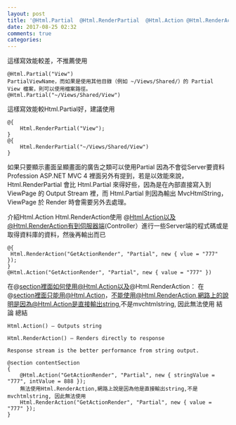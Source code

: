 ```yaml
---
layout: post
title: '@Html.Partial  @Html.RenderPartial  @Html.Action @Html.RenderAction使用'
date: 2017-08-25 02:32
comments: true
categories: 
---
```

這樣寫效能較差，不推薦使用

	@Html.Partial("View")
	PartialViewName，而如果是使用其他目錄（例如 ~/Views/Shared/）的 Partial View 檔案，則可以使用檔案路徑。
	@Html.Partial("~/Views/Shared/View")

這樣寫效能較Html.Partial好，建議使用

	@{
		Html.RenderPartial("View");
	}
	@{
		Html.RenderPartial("~/Views/Shared/View")
	}
  
如果只要顯示畫面呈顯畫面的廣告之類可以使用Partial 因為不會從Server要資料
Profession ASP.NET MVC 4 裡面另外有提到，若是以效能來說， Html.RenderPartial 會比 Html.Partial 來得好些，因為是在內部直接寫入到 ViewPage 的 Output Stream 裡，而 Html.Partial  則因為輸出 MvcHtmlString， ViewPage 於 Render 時會需要另外去處理。

介紹Html.Action  Html.RenderAction使用
@Html.Action以及@Html.RenderAction有到伺服器端(Controller）進行一些Server端的程式碼或是取得資料庫的資料，然後再輸出而已

	@{
	 Html.RenderAction("GetActionRender", "Partial", new { vlue = "777"  });
	}
	@Html.Action("GetActionRender", "Partial", new { value = "777" })

在@section裡面如何使用@Html.Action以及@Html.RenderAction：
在@section裡面只能用@Html.Action，不能使用@Html.RenderAction,網路上的說明是因為@Html.Action是直接輸出string,不是mvchtmlstring, 因此無法使用
結論 總結

	Html.Action() – Outputs string
	
	Html.RenderAction() – Renders directly to response
	
	Response stream is the better performance from string output.
	
	@section contentSection
	{
	    @Html.Action("GetActionRender", "Partial", new { stringValue = "777", intValue = 888 });
	    無法使用Html.RenderAction,網路上說是因為他是直接輸出string,不是mvchtmlstring, 因此無法使用
	    Html.RenderAction("GetActionRender", "Partial", new { value = "777" });
	}
